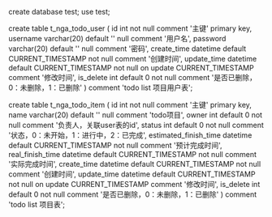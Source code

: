create database test;
use test;

create table t_nga_todo_user
(
    id          int                                   not null comment '主键'
        primary key,
    username    varchar(20) default ''                null comment '用户名',
    password    varchar(20) default ''                null comment '密码',
    create_time datetime    default CURRENT_TIMESTAMP not null comment '创建时间',
    update_time datetime    default CURRENT_TIMESTAMP not null on update CURRENT_TIMESTAMP comment '修改时间',
    is_delete   int         default 0                 not null comment '是否已删除，0：未删除，1：已删除'
)
comment 'todo list 项目用户表';


create table t_nga_todo_item
(
    id                    int                                   not null comment '主键'
        primary key,
    name                  varchar(20) default ''                null comment 'todo项目',
    owner                 int         default 0                 not null comment '负责人，关联user表的id',
    status                int         default 0                 not null comment '状态，0：未开始，1：进行中，2：已完成',
    estimated_finish_time datetime    default CURRENT_TIMESTAMP not null comment '预计完成时间',
    real_finish_time      datetime    default CURRENT_TIMESTAMP not null comment '实际完成时间',
    create_time           datetime    default CURRENT_TIMESTAMP not null comment '创建时间',
    update_time           datetime    default CURRENT_TIMESTAMP not null on update CURRENT_TIMESTAMP comment '修改时间',
    is_delete             int         default 0                 not null comment '是否已删除，0：未删除，1：已删除'
)
comment 'todo list 项目表';